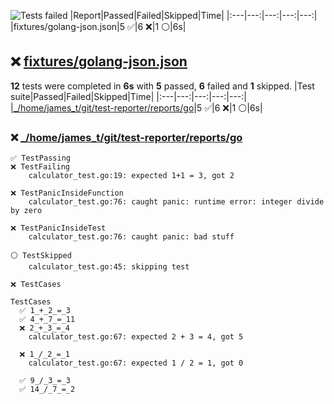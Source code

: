 ![Tests failed](https://img.shields.io/badge/tests-5%20passed%2C%206%20failed%2C%201%20skipped-critical)
|Report|Passed|Failed|Skipped|Time|
|:---|---:|---:|---:|---:|
|fixtures/golang-json.json|5 ✅|6 ❌|1 ⚪|6s|
## ❌ <a id="user-content-r0" href="#user-content-r0">fixtures/golang-json.json</a>
**12** tests were completed in **6s** with **5** passed, **6** failed and **1** skipped.
|Test suite|Passed|Failed|Skipped|Time|
|:---|---:|---:|---:|---:|
|[_/home/james_t/git/test-reporter/reports/go](#user-content-r0s0)|5 ✅|6 ❌|1 ⚪|6s|
### ❌ <a id="user-content-r0s0" href="#user-content-r0s0">_/home/james_t/git/test-reporter/reports/go</a>
```
✅ TestPassing
❌ TestFailing
	calculator_test.go:19: expected 1+1 = 3, got 2
	
❌ TestPanicInsideFunction
	calculator_test.go:76: caught panic: runtime error: integer divide by zero
	
❌ TestPanicInsideTest
	calculator_test.go:76: caught panic: bad stuff
	
⚪ TestSkipped
	calculator_test.go:45: skipping test
	
❌ TestCases
	
TestCases
  ✅ 1_+_2_=_3
  ✅ 4_+_7_=_11
  ❌ 2_+_3_=_4
	calculator_test.go:67: expected 2 + 3 = 4, got 5
	
  ❌ 1_/_2_=_1
	calculator_test.go:67: expected 1 / 2 = 1, got 0
	
  ✅ 9_/_3_=_3
  ✅ 14_/_7_=_2
```